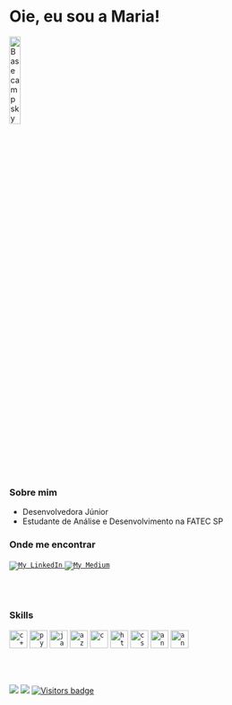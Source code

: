 

# Oie, eu sou a Maria! 
<img width="20%" src="https://tenor.com/view/coreaninha-svlucas-linda-fofa-coreaninha1801-gif-19159823.gif" alt="Basecamp sky" />
   
   

   
   ### Sobre mim

- Desenvolvedora Júnior
- Estudante de Análise e Desenvolvimento na FATEC SP

### Onde me encontrar

<a href="https://www.linkedin.com/in/maria-victor/">
  <code><img alt="My LinkedIn" src="https://img.shields.io/badge/LinkedIn-0077B5?style=for-the-badge&logo=linkedin&logoColor=white" /></code>
</a>

<a href="https://medium.com/@maria.victor320/">
  <code><img alt="My Medium" src="https://img.shields.io/badge/Medium-12100E?style=for-the-badge&logo=medium&logoColor=white" /></code>
</a>

<br/><br/>

### Skills


<code><img height="32" src="https://img.shields.io/badge/C%23-239120?style=for-the-badge&logo=c-sharp&logoColor=white" alt="c++"/></code>
<code><img height="32" src="https://img.shields.io/badge/Python-14354C?style=for-the-badge&logo=python&logoColor=white" alt="python"/></code>
<code><img height="32" src="https://img.shields.io/badge/Java-ED8B00?style=for-the-badge&logo=java&logoColor=white" alt="java"/></code>
<code><img height="32" src="https://img.shields.io/badge/Microsoft_Azure-0089D6?style=for-the-badge&logo=microsoft-azure&logoColor=white" alt="azure"/></code>
<code><img height="32" src="https://img.shields.io/badge/C-00599C?style=for-the-badge&logo=c&logoColor=white" alt="c"/></code>
<code><img height="32" src="https://img.shields.io/badge/HTML5-E34F26?style=for-the-badge&logo=html5&logoColor=white" alt="html"/></code>
<code><img height="32" src="https://img.shields.io/badge/CSS3-1572B6?style=for-the-badge&logo=css3&logoColor=white" alt="css"/></code>
<code><img height="32" src="https://img.shields.io/badge/Angular-DD0031?style=for-the-badge&logo=angular&logoColor=white" alt="angular"/></code>
<code><img height="32" src="https://img.shields.io/badge/MySQL-00000F?style=for-the-badge&logo=mysql&logoColor=white" alt="angular"/></code>

<br/><br/>




  
  <img src="https://github-readme-stats.vercel.app/api/top-langs/?username=Maryvictor&langs_count=8&show_icons=true&theme=blue-green" />





  <img src="https://github-readme-stats.vercel.app/api?username=Maryvictor&show_icons=true&theme=blue-green" />
  
  
  <a href="https://badges.pufler.dev">
      <img src="https://badges.pufler.dev/visits/MaryVictor/MaryVictor" alt="Visitors badge" />
   </a>















 
 


